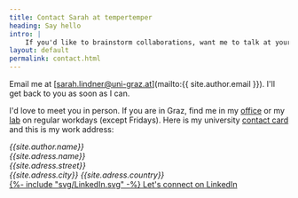 ```yaml
---
title: Contact Sarah at tempertemper
heading: Say hello
intro: |
    If you'd like to brainstorm collaborations, want me to talk at your event (expert or general public) or you're looking for someone to supervise your thesis work, say hello!
layout: default
permalink: contact.html
---
```


Email me at [sarah.lindner@uni-graz.at](mailto:{{ site.author.email }}). I'll get back to you as soon as I can.

I'd love to meet you in person. If you are in Graz, find me in my [office]({{site.adress.room.url}}) or my [lab]({{site.adress.lab.url}}) on regular workdays (except Fridays). Here is my university [contact card]({{site.author.card}}) and this is my work address:

<address class="bg-base-200 font-semibold p-2 md:p-4 lg:p-6 rounded-md w-fit">
    <span class="org">{{site.author.name}}</span>
    <br>
    <span class="org">{{site.adress.name}}</span>
    <br>
    <span class="street-address">{{site.adress.street}}</span>
    <br>
    <span class="locality">{{site.adress.city}}</span>
    <span class="country-name">{{site.adress.country}}</span>
</address>

<a class="inline-flex gap-x-4" href="{{ site.author.linkedin }}">
{%- include "svg/LinkedIn.svg" -%}
    Let's connect on LinkedIn
</a>
